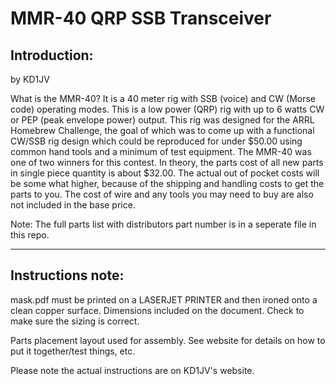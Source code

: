 # MMR-40 QRP SSB Transceiver

## Introduction:
by KD1JV

What is the MMR-40? It is a 40 meter rig with SSB (voice) and CW (Morse code)
operating modes. This is a low power (QRP) rig with up to 6 watts CW or PEP
(peak envelope power) output. This rig was designed for the ARRL Homebrew
Challenge, the goal of which was to come up with a functional CW/SSB
rig design which could be reproduced for under $50.00 using common hand
tools and a minimum of test equipment. The MMR-40 was one of two winners for
this contest. In theory, the parts cost of all new parts in single piece
quantity is about $32.00. The actual out of pocket costs will be some what
higher, because of the shipping and handling costs to get the parts to you.
The cost of wire and any tools you may need to buy are also not included
in the base price. 

Note: The full parts list with distributors part number is in a
seperate file in this repo.

--------------------------------------------------------------------------

## Instructions note:
mask.pdf must be printed on a LASERJET PRINTER and then ironed onto a clean
copper surface. Dimensions included on the document. Check to make sure the
sizing is correct.

Parts placement layout used for assembly. See website for details on how to
put it together/test things, etc.

Please note the actual instructions are on KD1JV's website.
